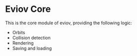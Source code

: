 # Eviov Core
This is the core module of eviov, providing the following logic:
- Orbits
- Collision detection
- Rendering
- Saving and loading
